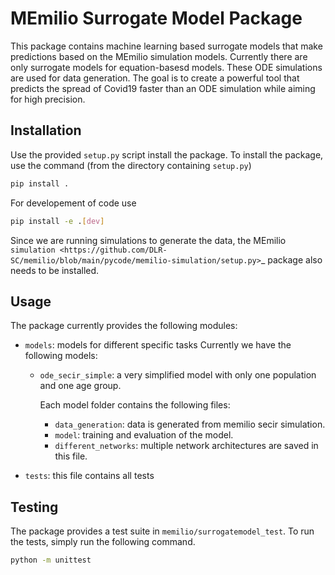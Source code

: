 MEmilio Surrogate Model Package
=======================
This package contains machine learning based surrogate models that make predictions based on the MEmilio simulation models. Currently there are only surrogate models for equation-basesd models. These ODE simulations are used for data generation. The goal is to create a powerful tool that predicts the spread of Covid19 faster than an ODE simulation while aiming for high precision. 
 
## Installation

Use the provided `setup.py` script install the package. 
To install the package, use the command (from the directory containing `setup.py`)

```bash
pip install .
```

For developement of code use

```bash
pip install -e .[dev]
``` 

Since we are running simulations to generate the data, the MEmilio `simulation <https://github.com/DLR-SC/memilio/blob/main/pycode/memilio-simulation/setup.py>`_ package also needs to be installed.
## Usage
The package currently provides the following modules:

- `models`: models for different specific tasks
   Currently we have the following models: 
   - `ode_secir_simple`: a very simplified model with only one population and one age group.

     Each model folder contains the following files: 
     - `data_generation`: data is generated from memilio secir simulation.
     - `model`: training and evaluation of the model. 
     - `different_networks`: multiple network architectures are saved in this file.


- `tests`: this file contains all tests 

## Testing 
The package provides a test suite in `memilio/surrogatemodel_test`. To run the tests, simply run the following command.

```bash
python -m unittest
```
